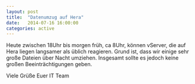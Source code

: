 ```yaml
---
layout: post
title:  "Datenumzug auf Hera"
date:   2014-07-16 16:00:00
categories: active
---
```

Heute zwischen 18Uhr bis morgen früh, ca 8Uhr, können vServer, die auf Hera liegen langsamer als üblich reagieren. Grund ist, dass wir einige sehr große Dateien über Nacht umziehen. Insgesamt sollte es jedoch keine großen Beeinträchtigungen geben.

Viele Grüße
Euer IT Team
